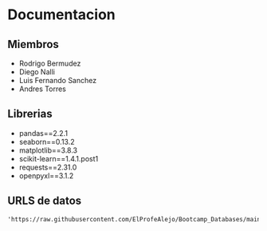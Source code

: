 # Documentacion

## Miembros
* Rodrigo Bermudez
* Diego Nalli
* Luis Fernando Sanchez
* Andres Torres

## Librerias
* pandas==2.2.1
* seaborn==0.13.2
* matplotlib==3.8.3
* scikit-learn==1.4.1.post1
* requests==2.31.0
* openpyxl==3.1.2


## URLS de datos
    'https://raw.githubusercontent.com/ElProfeAlejo/Bootcamp_Databases/main/traffic_site.csv'